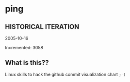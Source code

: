 # ping

## HISTORICAL ITERATION
2005-10-16

Incremented: 3058

## What is this?? 
Linux skills to hack the github commit visualization chart `;-)`
